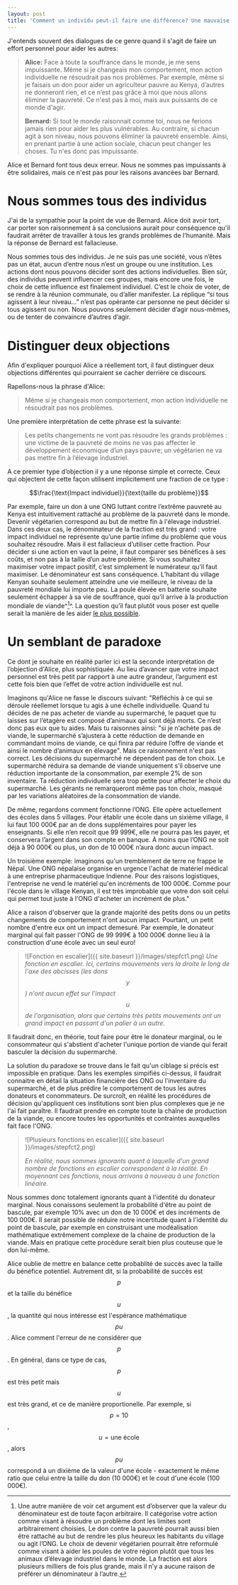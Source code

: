 ```yaml
---
layout: post
title: 'Comment un individu peut-il faire une différence? Une mauvaise réponse, et deux bonnes.'
---
```


J'entends souvent des dialogues de ce genre quand il s'agit de faire un effort personnel pour aider les autres:
> **Alice:** Face à toute la souffrance dans le monde, je me sens impuissante. Même si je changeais mon comportement, mon action individuelle ne résoudrait pas nos problèmes. Par exemple, même si je faisais un don pour aider un agriculteur pauvre au Kenya, d’autres ne donneront rien, et ce n’est pas grâce à moi que nous allons éliminer la pauvreté. Ce n'est pas à moi, mais aux puissants de ce monde d'agir.
>
> **Bernard:** Si tout le monde raisonnait comme toi, nous ne ferions jamais rien pour aider les plus vulnérables. Au contraire, si chacun agit à son niveau, nous pouvons éliminer la pauvreté ensemble. Ainsi, en prenant partie à une action sociale, chacun peut changer les choses. Tu n'es donc pas impuissante.

Alice et Bernard font tous deux erreur. Nous ne sommes pas impuissants à être solidaires, mais ce n'est pas pour les raisons avancées bar Bernard.

# Nous sommes tous des individus
J'ai de la sympathie pour la point de vue de Bernard. Alice doit avoir tort, car porter son raisonnement à sa conclusions aurait pour conséquence qu'il faudrait arrêter de travailler à tous les grands problèmes de l'humanité. Mais la réponse de Bernard est fallacieuse.

Nous sommes tous des individus. Je ne suis pas une société, vous n’êtes pas un état, aucun d’entre nous n’est un groupe ou une institution. Les actions dont nous pouvons décider sont des actions individuelles. Bien sûr, des individus peuvent influencer ces groupes, mais encore une fois, le choix de cette influence est finalement individuel. C’est le choix de voter, de se rendre à la réunion communale, ou d’aller manifester. La réplique “si tous agissent à leur niveau…” n’est pas opérante car personne ne peut décider si tous agissent ou non. Nous pouvons seulement décider d’agir nous-mêmes, ou de tenter de convaincre d’autres d’agir.

# Distinguer deux objections
Afin d'expliquer pourquoi Alice a réellement tort, il faut distinguer deux objections différentes qui pourraient se cacher derrière ce discours. 

Rapellons-nous la phrase d'Alice:
> Même si je changeais mon comportement, mon action individuelle ne résoudrait pas nos problèmes.

Une première interprétation de cette phrase est la suivante: 
> Les petits changements ne vont pas résoudre les grands problèmes : une victime de la pauvreté de moins ne vas pas affecter le développement économique d’un pays pauvre; un végétarien ne va pas mettre fin à l’élevage industriel.

A ce premier type d’objection il y a une réponse simple et correcte. Ceux qui objectent de cette façon utilisent implicitement une fraction de ce type :

$$\frac{\text{Impact individuel}}{\text{taille du problème}}$$

Par exemple, faire un don à une ONG luttant contre l’extrême pauvreté au Kenya est intuitivement rattaché au problème de la pauvreté dans le monde. Devenir végétarien correspond au but de mettre fin à l'élevage industriel. Dans ces deux cas, le dénominateur de la fraction est très grand : votre impact individuel ne représente qu’une partie infime du problème que vous souhaitez résoudre. Mais il est fallacieux d’utiliser cette fraction. Pour décider si une action en vaut la peine, il faut comparer ses bénéfices à ses coûts, et non pas à la taille d’un autre problème. Si vous souhaitez maximiser votre impact positif, c’est simplement le numérateur qu’il faut maximiser. Le dénominateur est sans conséquence. L’habitant du village Kenyan souhaite seulement atteindre une vie meilleure, le niveau de la pauvreté mondiale lui importe peu. La poule élevée en batterie souhaite seulement échapper à sa vie de souffrance, quoi qu’il arrive à la production mondiale de viande^[^frac]^. La question qu’il faut plutôt vous poser est quelle serait la manière de les aider [le plus possible](/quest-ce-que-laltruisme-efficace/).

[^frac]: Une autre manière de voir cet argument est d’observer que la valeur du dénominateur est de toute façon arbitraire. Il catégorise votre action comme visant à résoudre un problème dont les limites sont arbitrairement choisies. Le don contre la pauvreté pourrait aussi bien être rattaché au but de rendre les plus heureux les habitants du village ou agit l’ONG. Le choix de devenir végétarien pourrait être reformulé comme visant à aider les poules de votre région plutôt que tous les animaux d’élevage industriel dans le monde. La fraction est alors plusieurs milliers de fois plus grande, mais il n’y a aucune raison de préférer un dénominateur à l’autre.

# Un semblant de paradoxe
Ce dont je souhaite en réalité parler ici est la seconde interprétation de l’objection d'Alice, plus sophistiquée. Au lieu d’avancer que votre impact personnel est très petit par rapport à une autre grandeur, l’argument est cette fois bien que l’effet de votre action individuelle est nul.

Imaginons qu'Alice ne fasse le discours suivant: 
"Réfléchis à ce qui se déroule réellemet lorsque tu agis à une échelle individuelle. Quand tu décides de ne pas acheter de viande au supermarché, le paquet que tu laisses sur l’étagère est composé d’animaux qui sont déjà morts. Ce n’est donc pas eux que tu aides. Mais tu raisonnes ainsi: "si je n’achète pas de viande, le supermarché s’ajustera à cette réduction de demande en commandant moins de viande, ce qui finira par réduire l’offre de viande et ainsi le nombre d’animaux en élevage". Mais ce raisonnement n'est pas correct. Les décisions du supermarché ne dépendent pas de ton choix. Le supermarché réduira sa demande de viande uniquement s’il observe une réduction importante de la consommation, par exemple 2% de son inventaire. Ta réduction individuelle sera trop petite pour affecter le choix du supermarché. Les gérants ne remarqueront même pas ton choix, masqué par les variations aléatoires de la consommation de viande.

De même, regardons comment fonctionne l’ONG. Elle opère actuellement des écoles dans 5 villages. Pour établir une école dans un sixième village, il lui faut 100 000€ par an de dons supplémentaires pour payer les enseignants. Si elle n’en recoit que 99 999€, elle ne pourra pas les payer, et conservera l’argent dans son compte en banque. À moins que l’ONG ne soit déjà à 90 000€ ou plus, un don de 10 000€ n’aura donc aucun impact.

Un troisième exemple: imaginons qu'un tremblement de terre ne frappe le Népal. Une ONG népalaise organise en urgence l'achat de matériel médical à une entreprise pharmaceutique Indienne. Pour des raisons logistiques, l'entreprise ne vend le matériel qu'en incréments de 100 000€. Comme pour l'école dans le village Kenyan, il est très improbable que votre don soit celui qui permet tout juste à l'ONG d'acheter un incrément de plus."

[^k]: Pour être plus réaliste, il faudrait ajouter plusieurs périodes au modlèle: prendre en compte le fait que l’ONG décidera alors d’établir l’école un an plus tard. Mais le scénario serait le même en substance. Un an après votre don de 10 000€, il est tout aussi peu probable que l'ONG dispose de fonds exactement entre 90 000€ et 100 000€. Et de même pour la troisième année.   

Alice a raison d'observer que la grande majorité des petits dons ou un petits changements de comportement n'ont aucun impact. Pourtant, un petit nombre d'entre eux ont un impact demesuré. Par exemple, le donateur marginal qui fait passer l'ONG de 99 999€ à 100 000€ donne lieu à la construction d'une école avec un seul euro!

>![Fonction en escalier]({{ site.baseurl }}/images/stepfct1.png) 
> _Une fonction en escalier. Ici, certains mouvements vers la droite le long de l'axe des abcisses (les dons $$y$$) n'ont aucun effet sur l'impact $$u$$ de l'organisation, alors que certains très petits mouvements ont un grand impact en passant d'un palier à un autre._

Il faudrait donc, en théorie, tout faire pour être le donateur marginal, ou le consommateur qui s'abstient d'acheter l'unique portion de viande qui ferait basculer la décision du supermarché. 

La solution du paradoxe se trouve dans le fait qu'un ciblage si précis est impossible en pratique. Dans les exemples simpifiés ci-dessus, il faudrait connaitre en détail la situation financière des ONG ou l'inventaire du supermarché, et de plus prédire le comportement de tous les autres donateurs et conommateurs. De surcroît, en réalité les procédures de décision qu'appliquent ces institutions sont bien plus complexes que je ne l'ai fait paraître. Il faudrait prendre en compte toute la chaîne de production de la viande, ou encore toutes les opportunités et contraintes auxquelles fait face l'ONG.

>![Plusieurs fonctions en escalier]({{ site.baseurl }}/images/stepfct2.png) 
> 
> _En réalité, nous sommes ignorants quant à laquelle d'un grand nombre de fonctions en escalier correspondent à la réalité. En moyennant ces fonctions, nous arrivons à nouveau à une fonction linéaire._

Nous sommes donc totalement ignorants quant à l'identité du donateur marginal. Nous conaissons seulement la probabilité d'être au point de bascule, par exemple 10% avec un don de 10 000€ et des incréments de 100 000€. Il serait possible de réduire notre incertitude quant à l'identité du point de bascule, par exemple en construisant une modéalisation mathématique extrêmement complexe de la chaine de production de la viande. Mais en pratique cette procédure serait bien plus couteuse que le don lui-même.

Alice oublie de mettre en balance cette probablité de succès avec la taille du bénéfice potentiel. Autrement dit, si la probabilité de succès est $$p$$ et la taille du bénéfice $$u$$, la quantité qui nous intéresse est l'espérance mathématique $$pu$$. Alice comment l'erreur de ne considérer que $$p$$. En général, dans ce type de cas, $$p$$ est très petit mais $$u$$ est très grand, et ce de manière proportionelle.  Par exemple, si $$p=10%$$, $$u=\text{une école}$$, alors $$pu$$ correspond à un dixième de la valeur d'une école - exactement le même ratio que celui entre la taille du don (10 000€) et le cout d'une école (100 000€). 